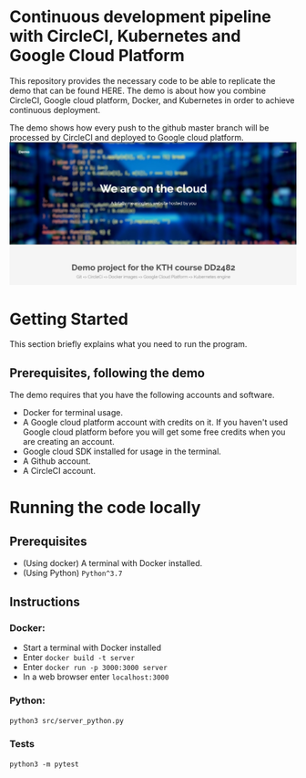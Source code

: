 # Continuous development pipeline with CircleCI, Kubernetes and Google Cloud Platform
This repository provides the necessary code to be able to replicate the demo that can be found HERE. The demo is about how you 
combine CircleCI, Google cloud platform, Docker, and Kubernetes in order to achieve continuous deployment. 

The demo shows how every push to the github master branch will be processed by CircleCI and deployed to Google cloud platform.
![](readme_img/website.png) 

# Getting Started
This section briefly explains what you need to run the program.

## Prerequisites, following the demo
The demo requires that you have the following accounts and software.

* Docker for terminal usage.
* A Google cloud platform account with credits on it. If you haven't used Google cloud platform before you will get some free credits when you are creating an account.
* Google cloud SDK installed for usage in the terminal.
* A Github account.
* A CircleCI account.

# Running the code locally

## Prerequisites

* (Using docker) A terminal with Docker installed.
* (Using Python) `Python^3.7`

## Instructions

### Docker:
* Start a terminal with Docker installed
* Enter `docker build -t server`
* Enter `docker run -p 3000:3000 server`
* In a web browser enter `localhost:3000`

### Python:
`python3 src/server_python.py`

### Tests
`python3 -m pytest`

